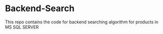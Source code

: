 # Backend-Search
This repo contains the code for backend searching algorithm for products in MS SQL SERVER 
